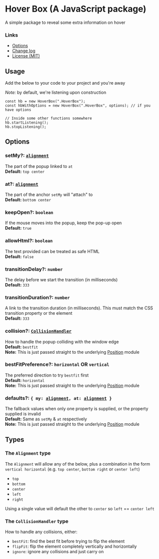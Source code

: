 # Hover Box (A JavaScript package)

A simple package to reveal some extra information on hover

### Links

-   [Options](#options)
-   [Change log](./CHANGELOG.md)
-   [License (MIT)](./LICENSE)

## Usage

Add the below to your code to your project and you're away

_Note:_ by default, we're listening upon construction

```TS
const hb = new HoverBox(".HoverBox");
const hbWithOptions = new HoverBox(".HoverBox", options); // if you have options

// Inside some other functions somewhere
hb.startListening();
hb.stopListening();
```

## Options

### setMy?: [`alignment`][alignment]

The part of the popup linked to `at`  
**Default:** `top center`

### at?: [`alignment`][alignment]

The part of the anchor `setMy` will "attach" to  
**Default:** `bottom center`

### keepOpen?: `boolean`

If the mouse moves into the popup, keep the pop-up open  
**Default:** `true`

### allowHtml?: `boolean`

The text provided can be treated as safe HTML  
**Default:** `false`

### transitionDelay?: `number`

The delay before we start the transition (in milliseconds)  
**Default:** `333`

### transitionDuration?: `number`

A link to the transition duration (in milliseconds). This must match the CSS transition property or the element  
**Default:** `333`

### collision?: [`CollisionHandler`](#the-collisionhandler-type)

How to handle the popup colliding with the window edge  
**Default:** `bestfit`  
**Note:** This is just passed straight to the underlying [Position](https://github.com/TopMarksDevelopment/JavaScript.Position) module

### bestFitPreference?: `horizontal` OR `vertical`

The preferred direction to try `bestfit` first  
**Default:** `horizontal`  
**Note:** This is just passed straight to the underlying [Position](https://github.com/TopMarksDevelopment/JavaScript.Position) module

### defaults?: `{ my: `[`alignment`][alignment]`, at: `[`alignment`][alignment]` }`

The fallback values when only one property is supplied, or the property supplied is invalid  
**Default:** Same as `setMy` & `at` respectively  
**Note:** This is just passed straight to the underlying [Position](https://github.com/TopMarksDevelopment/JavaScript.Position) module

## Types

### The `Alignment` type

The `Alignment` will allow any of the below, plus a combination in the form `vertical horizontal` (e.g. `top center`, `bottom right` or `center left`)

-   `top`
-   `bottom`
-   `center`
-   `left`
-   `right`

Using a single value will default the other to `center` so `left` == `center left`

### The `CollisionHandler` type

How to handle any collisions, either:

-   `bestFit`: find the best fit before trying to flip the element
-   `flipFit`: flip the element completely vertically and horizontally
-   `ignore`: ignore any collisions and just carry on

[alignment]: #the-alignment-type
